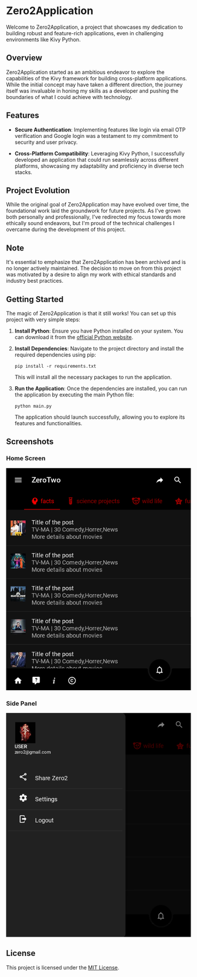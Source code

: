 # Zero2Application

Welcome to Zero2Application, a project that showcases my dedication to building robust and feature-rich applications, even in challenging environments like Kivy Python.

## Overview

Zero2Application started as an ambitious endeavor to explore the capabilities of the Kivy framework for building cross-platform applications. While the initial concept may have taken a different direction, the journey itself was invaluable in honing my skills as a developer and pushing the boundaries of what I could achieve with technology.

## Features

- **Secure Authentication**: Implementing features like login via email OTP verification and Google login was a testament to my commitment to security and user privacy.
  
- **Cross-Platform Compatibility**: Leveraging Kivy Python, I successfully developed an application that could run seamlessly across different platforms, showcasing my adaptability and proficiency in diverse tech stacks.

## Project Evolution

While the original goal of Zero2Application may have evolved over time, the foundational work laid the groundwork for future projects. As I've grown both personally and professionally, I've redirected my focus towards more ethically sound endeavors, but I'm proud of the technical challenges I overcame during the development of this project.

## Note

It's essential to emphasize that Zero2Application has been archived and is no longer actively maintained. The decision to move on from this project was motivated by a desire to align my work with ethical standards and industry best practices.

## Getting Started

The magic of Zero2Application is that it still works! You can set up this project with very simple steps:

1. **Install Python**: Ensure you have Python installed on your system. You can download it from the [official Python website](https://www.python.org/).

2. **Install Dependencies**: Navigate to the project directory and install the required dependencies using pip:

    ```
    pip install -r requirements.txt
    ```

    This will install all the necessary packages to run the application.

3. **Run the Application**: Once the dependencies are installed, you can run the application by executing the main Python file:

    ```
    python main.py
    ```

    The application should launch successfully, allowing you to explore its features and functionalities.

## Screenshots

### Home Screen

![Home Screen](homeImage)

### Side Panel

![Side Panel](sidebarImage)

## License

This project is licensed under the [MIT License](LICENSE).
